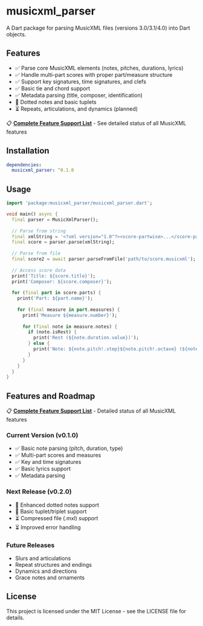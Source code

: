# musicxml_parser

A Dart package for parsing MusicXML files (versions 3.0/3.1/4.0) into Dart objects.

## Features

- ✅ Parse core MusicXML elements (notes, pitches, durations, lyrics)
- ✅ Handle multi-part scores with proper part/measure structure
- ✅ Support key signatures, time signatures, and clefs
- ✅ Basic tie and chord support
- ✅ Metadata parsing (title, composer, identification)
- 🚧 Dotted notes and basic tuplets
- ⏳ Repeats, articulations, and dynamics (planned)

📋 **[Complete Feature Support List](docs/feature-support.md)** - See detailed status of all MusicXML features

## Installation

```yaml
dependencies:
  musicxml_parser: ^0.1.0
```

## Usage

```dart
import 'package:musicxml_parser/musicxml_parser.dart';

void main() async {
  final parser = MusicXmlParser();
  
  // Parse from string
  final xmlString = '<?xml version="1.0"?><score-partwise>...</score-partwise>';
  final score = parser.parse(xmlString);
  
  // Parse from file
  final score2 = await parser.parseFromFile('path/to/score.musicxml');
  
  // Access score data
  print('Title: ${score.title}');
  print('Composer: ${score.composer}');
  
  for (final part in score.parts) {
    print('Part: ${part.name}');
    
    for (final measure in part.measures) {
      print('Measure ${measure.number}');
      
      for (final note in measure.notes) {
        if (note.isRest) {
          print('Rest (${note.duration.value})');
        } else {
          print('Note: ${note.pitch!.step}${note.pitch!.octave} (${note.duration.value})');
        }
      }
    }
  }
}
```

## Features and Roadmap

📋 **[Complete Feature Support List](docs/feature-support.md)** - Detailed status of all MusicXML features

### Current Version (v0.1.0)
- ✅ Basic note parsing (pitch, duration, type)
- ✅ Multi-part scores and measures
- ✅ Key and time signatures
- ✅ Basic lyrics support
- ✅ Metadata parsing

### Next Release (v0.2.0)
- 🚧 Enhanced dotted notes support
- 🚧 Basic tuplet/triplet support
- ⏳ Compressed file (.mxl) support
- ⏳ Improved error handling

### Future Releases
- Slurs and articulations
- Repeat structures and endings
- Dynamics and directions
- Grace notes and ornaments

## License

This project is licensed under the MIT License - see the LICENSE file for details.
